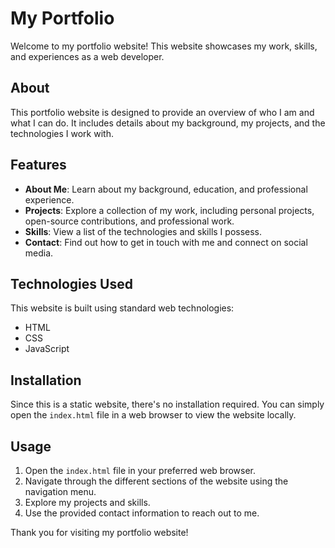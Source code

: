

# My Portfolio 

Welcome to my portfolio website! This website showcases my work, skills, and experiences as a web developer.

## About

This portfolio website is designed to provide an overview of who I am and what I can do. It includes details about my background, my projects, and the technologies I work with.

## Features

- **About Me**: Learn about my background, education, and professional experience.
- **Projects**: Explore a collection of my work, including personal projects, open-source contributions, and professional work.
- **Skills**: View a list of the technologies and skills I possess.
- **Contact**: Find out how to get in touch with me and connect on social media.

## Technologies Used

This website is built using standard web technologies:

- HTML
- CSS
- JavaScript

## Installation

Since this is a static website, there's no installation required. You can simply open the `index.html` file in a web browser to view the website locally.

## Usage

1. Open the `index.html` file in your preferred web browser.
2. Navigate through the different sections of the website using the navigation menu.
3. Explore my projects and skills.
4. Use the provided contact information to reach out to me.



Thank you for visiting my portfolio website!

